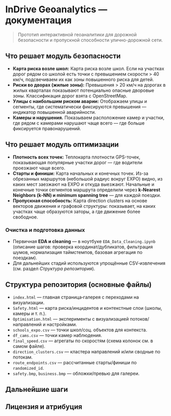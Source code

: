 # InDrive Geoanalytics — документация

> Прототип интерактивной геоаналитики для дорожной безопасности и пропускной способности улично-дорожной сети.

## Что решает модуль безопасности
- **Карта риска возле школ:** Карта риска возле школ. Если на участках дорог рядом со школой есть точки с превышением скорости > 40 км/ч, подсвечиваем их как зоны повышенного риска для детей.
- **Риски во дворах (жилые зоны):** Превышения > 20 км/ч на дорогах в жилых кварталах показывают потенциально опасные дворовые зоны. Классификация дорог взята с OpenStreetMap.
- **Улицы с наибольшим риском аварии:** Отображаем улицы и сегменты, где систематически фиксируются превышения — индикатор повышенной аварийности.
- **Камеры и нарушения.** Показываем расположение камер и участки, где рядом с камерами нарушают чаще всего — где больше фиксируется правонарушений.

## Что решает модуль оптимизации
- **Плотность всех точек:** Теплокарта плотности GPS-точек, показывающая популярные участки дорог — где водители проезжают чаще всего.
- **Старты и финиши:** Карта начальных и конечных точек. Из-за обрезанных маршрутов (небольшой радиус вокруг EXPO) видно, из каких мест заезжают на EXPO и откуда выезжают. Начальные и конечные точки сегментов маршрута определили через **k‑Nearest Neighbors (k‑NN) и minimum spanning tree**  — для каждой поездки.
- **Пропускная способность:** Карта direction clusters на основе векторов движения и графовой структуры: показывает, на каких участках чаще образуются заторы, а где движение более свободное.


###  Очистка и подготовка данных
- Первичная **EDA и cleaning** — в ноутбуке `EDA_Data_Cleaning.ipynb` (описание шагов: проверка координат/дубликатов, фильтрация шумов, нормализация таймстемпов, базовая агрегация по поездкам).
- Для дальнейших стадий используются упрощённые CSV‑извлечения (см. раздел *Структура репозитория*).

## Структура репозитория (основные файлы)
- `index.html` — главная страница‑галерея с переходами на визуализации.
- `Safety.html` — карта риска/инцидентов и контекстные слои (школы, камеры и т. п.).
- `Optimisation.html` — эксперименты с визуализацией потоков/направлений и настройками.
- `schools_expo.csv` — точки школ/соц. объектов для контекста.
- `df_cams.csv` — точки камер наблюдения.
- `final_speed.csv` — агрегаты по скоростям (схема колонок см. в самом файле).
- `direction_clusters.csv` — кластера направлений и/или сводные по потокам.
- `route_endpoints.csv` — рассчитанные старты/финиши по `randomized_id`.
- `safety.bmp`, `business.bmp` — обложки/превью для галереи.


## Дальнейшие шаги 


## Лицензия и атрибуция
